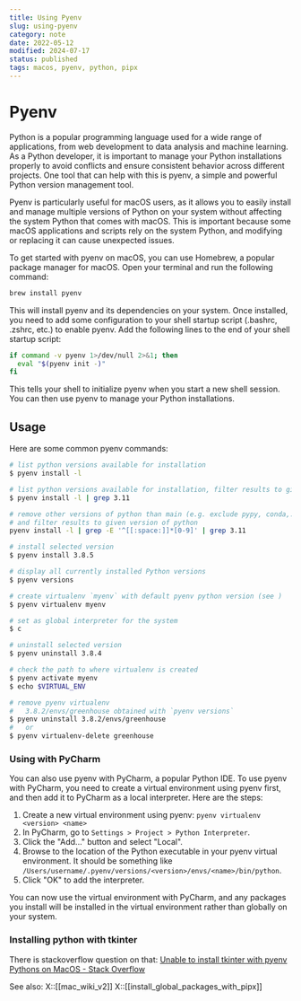 ```yaml
---
title: Using Pyenv
slug: using-pyenv
category: note
date: 2022-05-12
modified: 2024-07-17
status: published
tags: macos, pyenv, python, pipx
---
```


# Pyenv

Python is a popular programming language used for a wide range of applications, from web development to data analysis and machine learning. As a Python developer, it is important to manage your Python installations properly to avoid conflicts and ensure consistent behavior across different projects. One tool that can help with this is pyenv, a simple and powerful Python version management tool.

Pyenv is particularly useful for macOS users, as it allows you to easily install and manage multiple versions of Python on your system without affecting the system Python that comes with macOS. This is important because some macOS applications and scripts rely on the system Python, and modifying or replacing it can cause unexpected issues.

To get started with pyenv on macOS, you can use Homebrew, a popular package manager for macOS. Open your terminal and run the following command:

```sh
brew install pyenv
```

This will install pyenv and its dependencies on your system. Once installed, you need to add some configuration to your shell startup script (.bashrc, .zshrc, etc.) to enable pyenv. Add the following lines to the end of your shell startup script:

```sh
if command -v pyenv 1>/dev/null 2>&1; then
  eval "$(pyenv init -)"
fi
```
This tells your shell to initialize pyenv when you start a new shell session. You can then use pyenv to manage your Python installations.

## Usage
Here are some common pyenv commands:

```sh
# list python versions available for installation
$ pyenv install -l

# list python versions available for installation, filter results to given version of python
$ pyenv install -l | grep 3.11

# remove other versions of python than main (e.g. exclude pypy, conda,...)
# and filter results to given version of python
pyenv install -l | grep -E '^[[:space:]]*[0-9]' | grep 3.11

# install selected version
$ pyenv install 3.8.5

# display all currently installed Python versions
$ pyenv versions

# create virtualenv `myenv` with default pyenv python version (see )
$ pyenv virtualenv myenv

# set as global interpreter for the system
$ c

# uninstall selected version
$ pyenv uninstall 3.8.4

# check the path to where virtualenv is created
$ pyenv activate myenv
$ echo $VIRTUAL_ENV

# remove pyenv virtualenv
#   3.8.2/envs/greenhouse obtained with `pyenv versions`
$ pyenv uninstall 3.8.2/envs/greenhouse
#   or
$ pyenv virtualenv-delete greenhouse
```

### Using with PyCharm
You can also use pyenv with PyCharm, a popular Python IDE. To use pyenv with PyCharm, you need to create a virtual environment using pyenv first, and then add it to PyCharm as a local interpreter. Here are the steps:

1.  Create a new virtual environment using pyenv: `pyenv virtualenv <version> <name>`
2.  In PyCharm, go to `Settings > Project > Python Interpreter`.
3.  Click the "Add..." button and select "Local".
4.  Browse to the location of the Python executable in your pyenv virtual environment. It should be something like `/Users/username/.pyenv/versions/<version>/envs/<name>/bin/python`.
5.  Click "OK" to add the interpreter.

You can now use the virtual environment with PyCharm, and any packages you install will be installed in the virtual environment rather than globally on your system.

### Installing python with tkinter
There is stackoverflow question on that: [Unable to install tkinter with pyenv Pythons on MacOS - Stack Overflow](https://stackoverflow.com/questions/60469202/unable-to-install-tkinter-with-pyenv-pythons-on-macos)


See also:
X::[[mac_wiki_v2]]
X::[[install_global_packages_with_pipx]]
